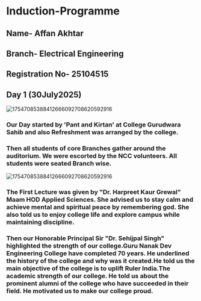 # **Induction-Programme**
## Name- Affan Akhtar 
## Branch- Electrical Engineering 
## Registration No- 25104515
## **Day 1 (30July2025)** 
 ![17547085388412666092708620592916](https://github.com/user-attachments/assets/305a050d-e4b6-4efc-aa05-d325d979c703)

### Our Day started by 'Pant and Kirtan' at College Gurudwara Sahib and also Refreshment was arranged by the college.
### Then all students of core Branches gather around the auditorium. We were escorted by the NCC volunteers. All students were seated Branch wise.
 ![17547085388412666092708620592916](https://github.com/user-attachments/assets/a6e7a781-b9a6-4a69-9f2c-7b24a3eca287)

### The First Lecture was given by "Dr. Harpreet Kaur Grewal" Maam HOD Applied Sciences. She advised us to stay calm and achieve mental and spiritual peace by remembering god. She also told us to enjoy college life and explore campus while maintaining discipline.
### Then our Honorable Principal Sir "Dr. Sehijpal Singh" highlighted the strength of our college.Guru Nanak Dev Engineering College have completed 70 years. He underlined the history of the college and why was it created.He told us the main objective of the college is to uplift Ruler India.The academic strength of our college. He told us about the prominent alumni of the college who have succeeded in their field. He motivated us to make our college proud. 
